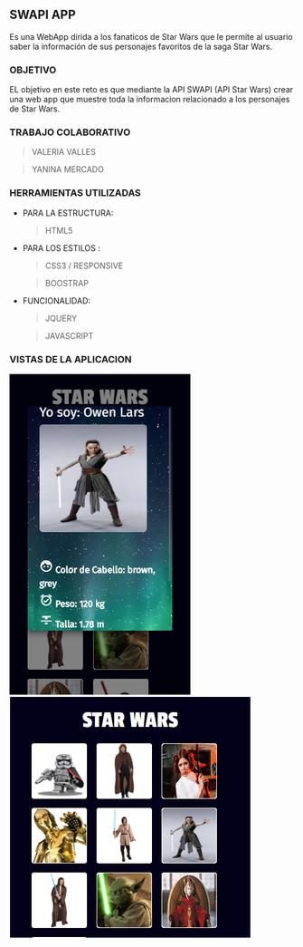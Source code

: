 
## SWAPI APP

Es una WebApp dirida a los fanaticos de Star Wars que le permite al usuario saber la información de sus personajes favoritos de la saga Star Wars.

### OBJETIVO 

EL objetivo en este reto es que mediante la API SWAPI 
(API Star Wars) crear una web app que muestre toda la informacion relacionado a los personajes de Star Wars.

### TRABAJO COLABORATIVO

> VALERIA VALLES

> YANINA MERCADO 

### HERRAMIENTAS UTILIZADAS

- PARA LA ESTRUCTURA:
    > HTML5
- PARA LOS ESTILOS :
   > CSS3 / RESPONSIVE

   > BOOSTRAP
- FUNCIONALIDAD:
   > JQUERY

   > JAVASCRIPT 

### VISTAS DE LA APLICACION

 ![img-readme](public/assets/images/VISTA2.PNG)
 ![img-readme](public/assets/images/VISTA1.PNG)





